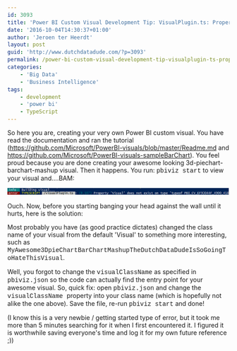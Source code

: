 ```yaml
---
id: 3093
title: 'Power BI Custom Visual Development Tip: VisualPlugin.ts: Property ‘Visual’ does not exist error'
date: '2016-10-04T14:30:37+01:00'
author: 'Jeroen ter Heerdt'
layout: post
guid: 'http://www.dutchdatadude.com/?p=3093'
permalink: /power-bi-custom-visual-development-tip-visualplugin-ts-property-visual-does-not-exist-error/
categories:
    - 'Big Data'
    - 'Business Intelligence'
tags:
    - development
    - 'power bi'
    - TypeScript
---
```


So here you are, creating your very own Power BI custom visual. You have read the documentation and ran the tutorial (<a href="https://github.com/Microsoft/PowerBI-visuals/blob/master/Readme.md">https://github.com/Microsoft/PowerBI-visuals/blob/master/Readme.md</a> and <a href="https://github.com/Microsoft/PowerBI-visuals-sampleBarChart">https://github.com/Microsoft/PowerBI-visuals-sampleBarChart</a>). You feel proud because you are done creating your awesome looking 3d-piechart-barchart-mashup visual. Then it happens. You run: <span style="font-family: Courier New;">pbiviz start</span> to view your visual and….BAM:

<img src="../wp-content/uploads/2016/09/093016_1235_PowerBICust1.png" alt="" />

Ouch. Now, before you starting banging your head against the wall until it hurts, here is the solution:

Most probably you have (as good practice dictates) changed the class name of your visual from the default 'Visual' to something more interesting, such as <span style="font-family: Courier New;">MyAwesome3DpieChartBarChartMashupTheDutchDataDudeIsSoGoingToHateThisVisual</span>.

Well, you forgot to change the <span style="font-family: Courier New;">visualClassName</span> as specified in <span style="font-family: Courier New;">pbiviz.json</span> so the code can actually find the entry point for your awesome visual. So, quick fix: open <span style="font-family: Courier New;">pbiviz.json</span> and change the <span style="font-family: Courier New;">visualClassName </span>property into your class name (which is hopefully not alike the one above). Save the file, re-run <span style="font-family: Courier New;">pbiviz start</span> and done!

(I know this is a very newbie / getting started type of error, but it took me more than 5 minutes searching for it when I first encountered it. I figured it is worthwhile saving everyone's time and log it for my own future reference ;))